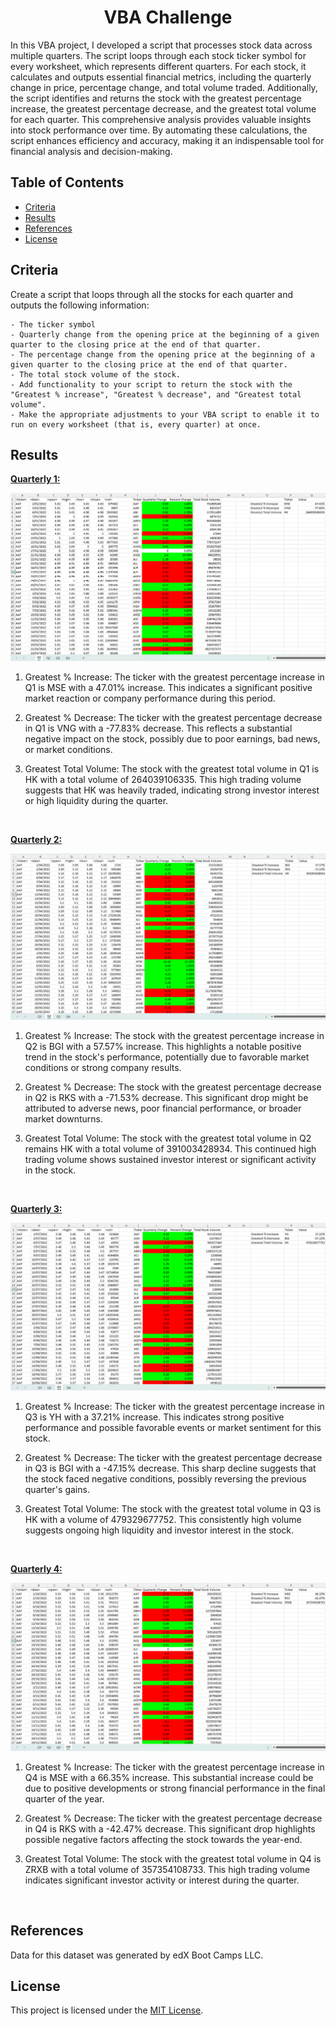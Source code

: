 <h1 align = "center"> VBA Challenge </h1>

In this VBA project, I developed a script that processes stock data across multiple quarters. The script loops through each stock ticker symbol for every worksheet, which represents different quarters. For each stock, it calculates and outputs essential financial metrics, including the quarterly change in price, percentage change, and total volume traded. Additionally, the script identifies and returns the stock with the greatest percentage increase, the greatest percentage decrease, and the greatest total volume for each quarter. This comprehensive analysis provides valuable insights into stock performance over time. By automating these calculations, the script enhances efficiency and accuracy, making it an indispensable tool for financial analysis and decision-making.

## Table of Contents

- [Criteria](#criteria)
- [Results](#results)
- [References](#references)
- [License](#license)

## Criteria

Create a script that loops through all the stocks for each quarter and outputs the following information:

```
- The ticker symbol
- Quarterly change from the opening price at the beginning of a given quarter to the closing price at the end of that quarter.
- The percentage change from the opening price at the beginning of a given quarter to the closing price at the end of that quarter.
- The total stock volume of the stock.
- Add functionality to your script to return the stock with the "Greatest % increase", "Greatest % decrease", and "Greatest total volume".
- Make the appropriate adjustments to your VBA script to enable it to run on every worksheet (that is, every quarter) at once.
```

## Results

<u><b>Quarterly 1:</b></u>

![](./assets/images/Quarterly1.png)

1. Greatest % Increase: The ticker with the greatest percentage increase in Q1 is MSE with a 47.01% increase. This indicates a significant positive market reaction or company performance during this period.

2. Greatest % Decrease: The ticker with the greatest percentage decrease in Q1 is VNG with a -77.83% decrease. This reflects a substantial negative impact on the stock, possibly due to poor earnings, bad news, or market conditions.

3. Greatest Total Volume: The stock with the greatest total volume in Q1 is HK with a total volume of 264039106335. This high trading volume suggests that HK was heavily traded, indicating strong investor interest or high liquidity during the quarter.

<br>

<u><b>Quarterly 2:</b></u>

![](./assets/images/Quarterly2.png)

1. Greatest % Increase: The stock with the greatest percentage increase in Q2 is BGI with a 57.57% increase. This highlights a notable positive trend in the stock's performance, potentially due to favorable market conditions or strong company results.

2. Greatest % Decrease: The stock with the greatest percentage decrease in Q2 is RKS with a -71.53% decrease. This significant drop might be attributed to adverse news, poor financial performance, or broader market downturns.

3. Greatest Total Volume: The stock with the greatest total volume in Q2 remains HK with a total volume of 391003428934. This continued high trading volume shows sustained investor interest or significant activity in the stock.

<br>

<u><b>Quarterly 3:</b></u>

![](./assets/images/Quarterly3.png)

1. Greatest % Increase: The ticker with the greatest percentage increase in Q3 is YH with a 37.21% increase. This indicates strong positive performance and possible favorable events or market sentiment for this stock.

2. Greatest % Decrease: The ticker with the greatest percentage decrease in Q3 is BGI with a -47.15% decrease. This sharp decline suggests that the stock faced negative conditions, possibly reversing the previous quarter's gains.

3. Greatest Total Volume: The stock with the greatest total volume in Q3 is HK with a volume of 479329677752. This consistently high volume suggests ongoing high liquidity and investor interest in the stock.

<br>

<u><b>Quarterly 4:</b></u>

![](./assets/images/Quarterly4.png)

1. Greatest % Increase: The ticker with the greatest percentage increase in Q4 is MSE with a 66.35% increase. This substantial increase could be due to positive developments or strong financial performance in the final quarter of the year.

2. Greatest % Decrease: The ticker with the greatest percentage decrease in Q4 is RKS with a -42.47% decrease. This significant drop highlights possible negative factors affecting the stock towards the year-end.

3. Greatest Total Volume: The stock with the greatest total volume in Q4 is ZRXB with a total volume of 357354108733. This high trading volume indicates significant investor activity or interest during the quarter.

<br>

## References

Data for this dataset was generated by edX Boot Camps LLC.

## License

This project is licensed under the [MIT License](https://github.com/Yukitoshi12345/VBA-Challenge/blob/main/LICENSE).
